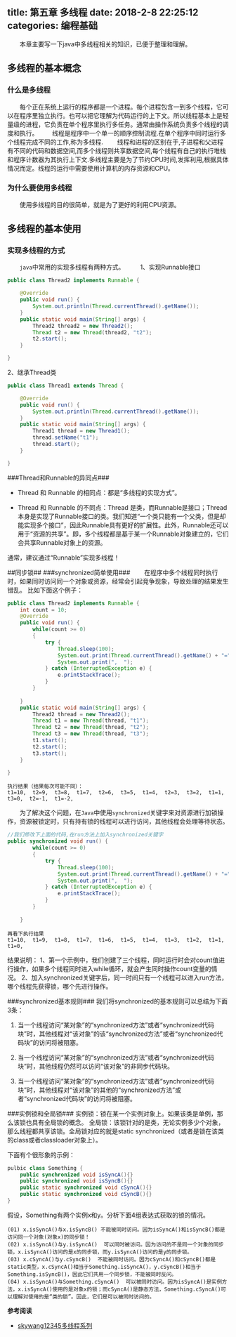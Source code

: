 title: 第五章 多线程
date: 2018-2-8 22:25:12
categories: 编程基础
---
　　本章主要写一下java中多线程相关的知识，已便于整理和理解。
## 多线程的基本概念 ##
### 什么是多线程 ###
　　每个正在系统上运行的程序都是一个进程。每个进程包含一到多个线程，它可以在程序里独立执行。也可以把它理解为代码运行的上下文。所以线程基本上是轻量级的进程，它负责在单个程序里执行多任务。通常由操作系统负责多个线程的调度和执行。
　　线程是程序中一个单一的顺序控制流程.在单个程序中同时运行多个线程完成不同的工作,称为多线程.
　　线程和进程的区别在于,子进程和父进程有不同的代码和数据空间,而多个线程则共享数据空间,每个线程有自己的执行堆栈和程序计数器为其执行上下文.多线程主要是为了节约CPU时间,发挥利用,根据具体情况而定。线程的运行中需要使用计算机的内存资源和CPU。
### 为什么要使用多线程 ###
　　使用多线程的目的很简单，就是为了更好的利用CPU资源。
## 多线程的基本使用 ##
### 实现多线程的方式 ###
　　`java`中常用的实现多线程有两种方式。
　　
1、实现Runnable接口
```java
public class Thread2 implements Runnable {

	@Override
	public void run() {
		System.out.println(Thread.currentThread().getName());
	}
	public static void main(String[] args) {
		Thread2 thread2 = new Thread2();
		Thread t2 = new Thread(thread2, "t2");
		t2.start();
	}

}
```
2、继承Thread类
```java
public class Thread1 extends Thread {

	@Override
	public void run() {
		System.out.println(Thread.currentThread().getName());
	}
	public static void main(String[] args) {
		Thread1 thread = new Thread1();
		thread.setName("t1");
		thread.start();
	}

}
```
###Thread和Runnable的异同点###

 - Thread 和 Runnable 的相同点：都是“多线程的实现方式”。

 - Thread 和 Runnable 的不同点：Thread 是类，而Runnable是接口；Thread本身是实现了Runnable接口的类。我们知道“一个类只能有一个父类，但是却能实现多个接口”，因此Runnable具有更好的扩展性。此外，Runnable还可以用于“资源的共享”。即，多个线程都是基于某一个Runnable对象建立的，它们会共享Runnable对象上的资源。

通常，建议通过“Runnable”实现多线程！

##同步锁##
###synchronized简单使用###
　　在程序中多个线程同时执行时，如果同时访问同一个对象或资源，经常会引起竞争现象，导致处理的结果发生错乱。
比如下面这个例子：
```java
public class Thread2 implements Runnable {
	int count = 10;
	@Override
	public void run() {
		while(count >= 0)
		{
			try {
				Thread.sleep(100);
				System.out.print(Thread.currentThread().getName() + "=" + (count--));
				System.out.print(",  ");
			} catch (InterruptedException e) {
				e.printStackTrace();
			}
		}
		
	}
	public static void main(String[] args) {
		Thread2 thread = new Thread2();
		Thread t1 = new Thread(thread, "t1");
		Thread t2 = new Thread(thread, "t2");
		Thread t3 = new Thread(thread, "t3");
		t1.start();
		t2.start();
		t3.start();
	}

}
```
    执行结果（结果每次可能不同）：
    t1=10,  t2=9,  t3=8,  t1=7,  t2=6,  t3=5,  t1=4,  t2=3,  t3=2,  t1=1,  t3=0,  t2=-1,  t1=-2,  
    
　　为了解决这个问题，在`Java`中使用`synchronized`关键字来对资源进行加锁操作，资源被锁定时，只有持有锁的线程可以进行访问，其他线程会处理等待状态。

```java
//我们修改下上面的代码,在run方法上加入synchronized关键字
public synchronized void run() {
		while(count >= 0)
		{
			try {
				Thread.sleep(100);
				System.out.print(Thread.currentThread().getName() + "=" + (count--));
				System.out.print(",  ");
			} catch (InterruptedException e) {
				e.printStackTrace();
			}
		}
		
	}
```
    再看下执行结果
    t1=10,  t1=9,  t1=8,  t1=7,  t1=6,  t1=5,  t1=4,  t1=3,  t1=2,  t1=1,  t1=0,  

结果说明：
    1、第一个示例中，我们创建了三个线程，同时运行时会对count值进行操作，如果多个线程同时进入while循环，就会产生同时操作count变量的情况。
    2、加入synchronized关键字后，同一时间只有一个线程可以进入run方法，哪个线程先获得锁，哪个先进行操作。
    
###synchronized基本规则###
我们将synchronized的基本规则可以总结为下面3条：

 1. 当一个线程访问“某对象”的“synchronized方法”或者“synchronized代码块”时，其他线程对“该对象”的该“synchronized方法”或者“synchronized代码块”的访问将被阻塞。
 
 2. 当一个线程访问“某对象”的“synchronized方法”或者“synchronized代码块”时，其他线程仍然可以访问“该对象”的非同步代码块。
 
 3. 当一个线程访问“某对象”的“synchronized方法”或者“synchronized代码块”时，其他线程对“该对象”的其他的“synchronized方法”或者“synchronized代码块”的访问将被阻塞。

###实例锁和全局锁###
    实例锁：锁在某一个实例对象上。如果该类是单例，那么该锁也具有全局锁的概念。
    全局锁：该锁针对的是类，无论实例多少个对象，那么线程都共享该锁。全局锁对应的就是static synchronized（或者是锁在该类的class或者classloader对象上）。
    
下面有个很形象的示例：
```java
pulbic class Something {
    public synchronized void isSyncA(){}
    public synchronized void isSyncB(){}
    public static synchronized void cSyncA(){}
    public static synchronized void cSyncB(){}
}
```
假设，Something有两个实例x和y。分析下面4组表达式获取的锁的情况。

    (01) x.isSyncA()与x.isSyncB() 不能被同时访问。因为isSyncA()和isSyncB()都是访问同一个对象(对象x)的同步锁！ 
    (02) x.isSyncA()与y.isSyncA()  可以同时被访问。因为访问的不是同一个对象的同步锁，x.isSyncA()访问的是x的同步锁，而y.isSyncA()访问的是y的同步锁。
    (03) x.cSyncA()与y.cSyncB()  不能被同时访问。因为cSyncA()和cSyncB()都是static类型，x.cSyncA()相当于Something.isSyncA()，y.cSyncB()相当于Something.isSyncB()，因此它们共用一个同步锁，不能被同时反问。
    (04) x.isSyncA()与Something.cSyncA()  可以被同时访问。因为isSyncA()是实例方法，x.isSyncA()使用的是对象x的锁；而cSyncA()是静态方法，Something.cSyncA()可以理解对使用的是“类的锁”。因此，它们是可以被同时访问的。


**参考阅读**
- [skywang12345多线程系列](http://www.cnblogs.com/skywang12345/p/java_threads_category.html)